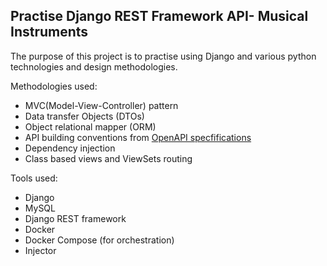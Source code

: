 ## Practise Django REST Framework API- Musical Instruments

The purpose of this project is to practise using Django and various python technologies and design methodologies.

Methodologies used:
  - MVC(Model-View-Controller) pattern
  - Data transfer Objects (DTOs)
  - Object relational mapper (ORM)
  - API building conventions from  [OpenAPI specfifications](https://swagger.io/specification/)
  - Dependency injection
  - Class based views and ViewSets routing


Tools used:
  - Django
  - MySQL
  - Django REST framework
  - Docker
  - Docker Compose (for orchestration)
  - Injector
